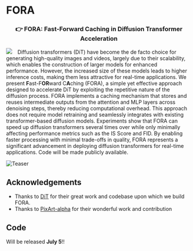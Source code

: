 # FORA
### <div align="center">👉 FORA: Fast-Forward Caching in Diffusion Transformer Acceleration<div> 
<a href="https://arxiv.org/abs/2407.01425"><img src="https://img.shields.io/static/v1?label=Paper&message=Arxiv:Alpha&color=red&logo=arxiv"></a> &ensp;
Diffusion transformers (DiT) have become the de facto choice for generating high-quality images and videos, largely due to their scalability, which enables the construction of larger models for enhanced performance. However, the increased size of these models leads to higher inference costs, making them less attractive for real-time applications. We present **F**ast-F**OR**ward C**A**ching (FORA), a simple yet effective approach designed to accelerate DiT by exploiting the repetitive nature of the diffusion process. FORA implements a caching mechanism that stores and reuses intermediate outputs from the attention and MLP layers across denoising steps, thereby reducing computational overhead. This approach does not require model retraining and seamlessly integrates with existing transformer-based diffusion models. Experiments show that FORA can speed up diffusion transformers several times over while only minimally affecting performance metrics such as the IS Score and FID. By enabling faster processing with minimal trade-offs in quality, FORA represents a significant advancement in deploying diffusion transformers for real-time applications. Code will be made publicly available.

![Teaser](FORA_teaser.png)

## Acknowledgements
- Thanks to [DiT](https://github.com/facebookresearch/DiT) for their great work and codebase upon which we build FORA.
- Thanks to [PixArt-alpha](https://github.com/PixArt-alpha/PixArt-alpha) for their wonderful work and contribution

## Code
Will be released **July 5**!!
